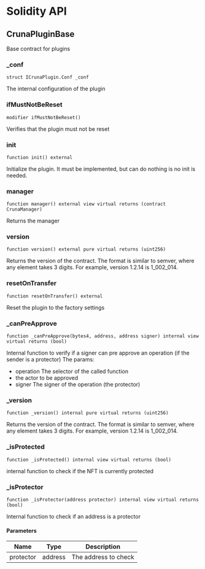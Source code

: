 # Solidity API

## CrunaPluginBase

Base contract for plugins

### _conf

```solidity
struct ICrunaPlugin.Conf _conf
```

The internal configuration of the plugin

### ifMustNotBeReset

```solidity
modifier ifMustNotBeReset()
```

Verifies that the plugin must not be reset

### init

```solidity
function init() external
```

Initialize the plugin. It must be implemented, but can do nothing is no init is needed.

### manager

```solidity
function manager() external view virtual returns (contract CrunaManager)
```

Returns the manager

### version

```solidity
function version() external pure virtual returns (uint256)
```

Returns the version of the contract.
The format is similar to semver, where any element takes 3 digits.
For example, version 1.2.14 is 1_002_014.

### resetOnTransfer

```solidity
function resetOnTransfer() external
```

Reset the plugin to the factory settings

### _canPreApprove

```solidity
function _canPreApprove(bytes4, address, address signer) internal view virtual returns (bool)
```

Internal function to verify if a signer can pre approve an operation (if the sender is a protector)
The params:
- operation The selector of the called function
- the actor to be approved
- signer The signer of the operation (the protector)

### _version

```solidity
function _version() internal pure virtual returns (uint256)
```

Returns the version of the contract.
The format is similar to semver, where any element takes 3 digits.
For example, version 1.2.14 is 1_002_014.

### _isProtected

```solidity
function _isProtected() internal view virtual returns (bool)
```

internal function to check if the NFT is currently protected

### _isProtector

```solidity
function _isProtector(address protector) internal view virtual returns (bool)
```

Internal function to check if an address is a protector

#### Parameters

| Name | Type | Description |
| ---- | ---- | ----------- |
| protector | address | The address to check |

